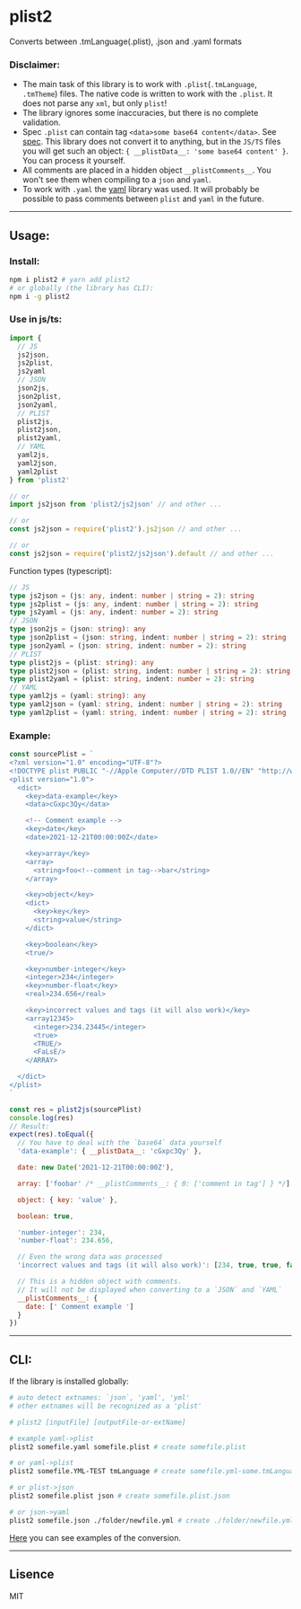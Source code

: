 # plist2

Converts between .tmLanguage(.plist), .json and .yaml formats

### Disclaimer:

- The main task of this library is to work with `.plist`(`.tmLanguage`, `.tmTheme`) files. The native code is written to work with the `.plist`. It does not parse any `xml`, but only `plist`!
- The library ignores some inaccuracies, but there is no complete validation.
- Spec `.plist` can contain tag `<data>some base64 content</data>`. See [spec](http://www.apple.com/DTDs/PropertyList-1.0.dtd). This library does not convert it to anything, but in the `JS/TS` files you will get such an object: `{ __plistData__: 'some base64 content' }`. You can process it yourself.
- All comments are placed in a hidden object `__plistComments__`. You won't see them when compiling to a `json` and `yaml`.
- To work with `.yaml` the [yaml](https://www.npmjs.com/package/yaml) library was used. It will probably be possible to pass comments between `plist` and `yaml` in the future.

---

## Usage:

### Install:

```bash
npm i plist2 # yarn add plist2
# or globally (the library has CLI):
npm i -g plist2
```

### Use in js/ts:

```js
import {
  // JS
  js2json,
  js2plist,
  js2yaml
  // JSON
  json2js,
  json2plist,
  json2yaml,
  // PLIST
  plist2js,
  plist2json,
  plist2yaml,
  // YAML
  yaml2js,
  yaml2json,
  yaml2plist
} from 'plist2'

// or
import js2json from 'plist2/js2json' // and other ...

// or
const js2json = require('plist2').js2json // and other ...

// or
const js2json = require('plist2/js2json').default // and other ...
```

Function types (typescript):

```ts
// JS
type js2json = (js: any, indent: number | string = 2): string
type js2plist = (js: any, indent: number | string = 2): string
type js2yaml = (js: any, indent: number = 2): string
// JSON
type json2js = (json: string): any
type json2plist = (json: string, indent: number | string = 2): string
type json2yaml = (json: string, indent: number = 2): string
// PLIST
type plist2js = (plist: string): any
type plist2json = (plist: string, indent: number | string = 2): string
type plist2yaml = (plist: string, indent: number = 2): string
// YAML
type yaml2js = (yaml: string): any
type yaml2json = (yaml: string, indent: number | string = 2): string
type yaml2plist = (yaml: string, indent: number | string = 2): string
```

### Example:

```js
const sourcePlist = `
<?xml version="1.0" encoding="UTF-8"?>
<!DOCTYPE plist PUBLIC "-//Apple Computer//DTD PLIST 1.0//EN" "http://www.apple.com/DTDs/PropertyList-1.0.dtd">
<plist version="1.0">
  <dict>
    <key>data-example</key>
    <data>cGxpc3Qy</data>

    <!-- Comment example -->
    <key>date</key>
    <date>2021-12-21T00:00:00Z</date>

    <key>array</key>
    <array>
      <string>foo<!--comment in tag-->bar</string>
    </array>

    <key>object</key>
    <dict>
      <key>key</key>
      <string>value</string>
    </dict>

    <key>boolean</key>
    <true/>

    <key>number-integer</key>
    <integer>234</integer>
    <key>number-float</key>
    <real>234.656</real>

    <key>incorrect values and tags (it will also work)</key>
    <array12345>
      <integer>234.23445</integer>
      <true>
      <TRUE/>
      <FaLsE/>
    </ARRAY>

  </dict>
</plist>
`

const res = plist2js(sourcePlist)
console.log(res)
// Result:
expect(res).toEqual({
  // You have to deal with the `base64` data yourself
  'data-example': { __plistData__: 'cGxpc3Qy' },

  date: new Date('2021-12-21T00:00:00Z'),

  array: ['foobar' /* __plistComments__: { 0: ['comment in tag'] } */],

  object: { key: 'value' },

  boolean: true,

  'number-integer': 234,
  'number-float': 234.656,

  // Even the wrong data was processed
  'incorrect values and tags (it will also work)': [234, true, true, false],

  // This is a hidden object with comments.
  // It will not be displayed when converting to a `JSON` and `YAML`
  __plistComments__: {
    date: [' Comment example ']
  }
})
```

---

## CLI:

If the library is installed globally:

```bash
# auto detect extnames: `json`, 'yaml', 'yml'
# other extnames will be recognized as a 'plist'

# plist2 [inputFile] [outputFile-or-extName]

# example yaml->plist
plist2 somefile.yaml somefile.plist # create somefile.plist

# or yaml->plist
plist2 somefile.YML-TEST tmLanguage # create somefile.yml-some.tmLanguage

# or plist->json
plist2 somefile.plist json # create somefile.plist.json

# or json->yaml
plist2 somefile.json ./folder/newfile.yml # create ./folder/newfile.yml
```

[Here](https://github.com/wareset/plist2/tree/main/examples) you can see examples of the conversion.

---

## Lisence

MIT
